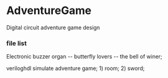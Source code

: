 # AdventureGame
Digital circuit adventure game design
### file list
  Electronic buzzer organ -- butterfly lovers -- the bell of winer;
  
  veriloghdl simulate adventure game;
      1) room;
      2) sword;
